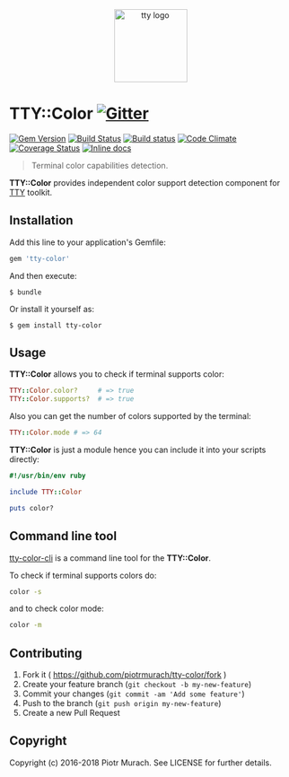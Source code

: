 <div align="center">
  <a href="https://piotrmurach.github.io/tty" target="_blank"><img width="130" src="https://cdn.rawgit.com/piotrmurach/tty/master/images/tty.png" alt="tty logo" /></a>
</div>

# TTY::Color [![Gitter](https://badges.gitter.im/Join%20Chat.svg)][gitter]

[![Gem Version](https://badge.fury.io/rb/tty-color.svg)][gem]
[![Build Status](https://secure.travis-ci.org/piotrmurach/tty-color.svg?branch=master)][travis]
[![Build status](https://ci.appveyor.com/api/projects/status/j1nflklmnfrb2yrf?svg=true)][appveyor]
[![Code Climate](https://codeclimate.com/github/piotrmurach/tty-color/badges/gpa.svg)][codeclimate]
[![Coverage Status](https://coveralls.io/repos/github/piotrmurach/tty-color/badge.svg)][coverage]
[![Inline docs](http://inch-ci.org/github/piotrmurach/tty-color.svg?branch=master)][inchpages]

[gitter]: https://gitter.im/piotrmurach/tty
[gem]: http://badge.fury.io/rb/tty-color
[travis]: http://travis-ci.org/piotrmurach/tty-color
[appveyor]: https://ci.appveyor.com/project/piotrmurach/tty-color
[codeclimate]: https://codeclimate.com/github/piotrmurach/tty-color
[coverage]: https://coveralls.io/github/piotrmurach/tty-color
[inchpages]: http://inch-ci.org/github/piotrmurach/tty-color

> Terminal color capabilities detection.

**TTY::Color** provides independent color support detection component for [TTY](https://github.com/piotrmurach/tty) toolkit.

## Installation

Add this line to your application's Gemfile:

```ruby
gem 'tty-color'
```

And then execute:

    $ bundle

Or install it yourself as:

    $ gem install tty-color

## Usage

**TTY::Color** allows you to check if terminal supports color:

```ruby
TTY::Color.color?     # => true
TTY::Color.supports?  # => true
```

Also you can get the number of colors supported by the terminal:

```ruby
TTY::Color.mode # => 64
```

**TTY::Color** is just a module hence you can include it into your scripts directly:

```ruby
#!/usr/bin/env ruby

include TTY::Color

puts color?
```

## Command line tool

[tty-color-cli](https://github.com/piotrmurach/tty-color-cli) is a command line tool for the **TTY::Color**.

To check if terminal supports colors do:

```bash
color -s
```

and to check color mode:

```bash
color -m
```

## Contributing

1. Fork it ( https://github.com/piotrmurach/tty-color/fork )
2. Create your feature branch (`git checkout -b my-new-feature`)
3. Commit your changes (`git commit -am 'Add some feature'`)
4. Push to the branch (`git push origin my-new-feature`)
5. Create a new Pull Request

## Copyright

Copyright (c) 2016-2018 Piotr Murach. See LICENSE for further details.
